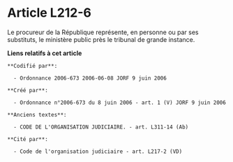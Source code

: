 # Article L212-6

Le procureur de la République représente, en personne ou par ses substituts, le ministère public près le tribunal de grande
instance.

**Liens relatifs à cet article**

	**Codifié par**:

	  - Ordonnance 2006-673 2006-06-08 JORF 9 juin 2006

	**Créé par**:

	  - Ordonnance n°2006-673 du 8 juin 2006 - art. 1 (V) JORF 9 juin 2006

	**Anciens textes**:

	  - CODE DE L'ORGANISATION JUDICIAIRE. - art. L311-14 (Ab)

	**Cité par**:

	  - Code de l'organisation judiciaire - art. L217-2 (VD)
